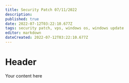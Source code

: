 ```yaml
---
title: Security Patch 07/11/2022
description: 
published: true
date: 2022-07-12T03:22:10.677Z
tags: security patch, vps, windows os, windows update
editor: markdown
dateCreated: 2022-07-12T03:22:10.677Z
---
```


# Header
Your content here